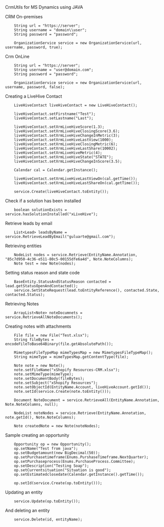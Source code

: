 CrmUtils for MS Dynamics using JAVA

CRM On-premises

        String url = "https://server";
        String username = "domain\\user";
        String password = "password";

        OrganizationService service = new OrganizationService(url, username, password, true);
		
Crm OnLine

        String url = "https://server";
        String username = "user@domain.com";
        String password = "password";

        OrganizationService service = new OrganizationService(url, username, password, false);
		
 Creating a LiveHive Contact
 
        LiveHiveContact liveHiveContact = new LiveHiveContact();
        
        liveHiveContact.setFirstname("Test");
        liveHiveContact.setLastname("Last");
        
        liveHiveContact.setXrmLiveHiveScore(1.3);
        liveHiveContact.setXrmLiveHiveClosingScore(3.6);
        liveHiveContact.setXrmLiveHiveChangeInMetric(3);
        liveHiveContact.setXrmLiveHiveLastView(1000);
        liveHiveContact.setXrmLiveHiveClosingMetric(6);
        liveHiveContact.setXrmLiveHiveLastShare(10002);
        liveHiveContact.setXrmLiveHiveMetric(4);
        liveHiveContact.setXrmLiveHiveState("STATE");
        liveHiveContact.setXrmLiveHiveChangeInScore(3.5);
        
        Calendar cal = Calendar.getInstance();
        
        liveHiveContact.setXrmLiveHiveLastViewOn(cal.getTime());
        liveHiveContact.setXrmLiveHiveLastShareOn(cal.getTime());
        
        service.Create(liveHiveContact.toEntity());
		
Check if a solution has been installed

        boolean solutionExists = service.hasSolutionInstalled("xLiveHive");
		
		
Retrieve leads by email

        List<Lead> leadsByName = service.RetrieveLeadByEmail("guluarte@gmail.com");
		
Retrieving entities

        NodeList nodes = service.Retrieve(EntityName.Annotation, "85c7d950-4c36-e511-80c5-00155dfe6a4d", Note.NoteColumns);
        Note test = new Note(nodes);
		
Setting status reason and state code

        BaseEntity.StatusAndStatusReason contacted = lead.getStatusOpenAndContacted();
        service.SetStateRequest(lead.toEntityReference(), contacted.State, contacted.Status);
		
Retrieving Notes

        ArrayList<Note> noteDocumnets = service.RetrieveAllNoteDocuments();
		
Creating notes with attachments

        File file = new File("Test.xlsx");
        String fileBytes = encodeFileToBase64Binary(file.getAbsolutePath());

        MimetypesFileTypeMap mimeTypesMap = new MimetypesFileTypeMap();
        String mimeType = mimeTypesMap.getContentType(file);

        Note note = new Note();
        note.setFileName("xShopify Resources-CRM.xlsx");
        note.setMimeType(mimeType);
        note.setDocumentBody(fileBytes);
        note.setSubject("xShopify Resources");
        note.setObjectId(EntityName.Account, liveHiveAccount.getId());
        note.setId(service.Create(note.toEntity()));

        Document NoteDocument = service.RetrieveAll(EntityName.Annotation, Note.NoteColumns, null);

        NodeList noteNodes = service.Retrieve(EntityName.Annotation, note.getId(), Note.NoteColumns);

        Note createdNote = new Note(noteNodes);
		
Sample creating an opportunity

        Opportunity op = new Opportunity();
        op.setName("Test from java");
        op.setBudgetamount(new BigDecimal(50));
        op.setPurchasetimeframe(Enums.PurshaseTimeframe.NextQuarter);
        op.setPurchaseprocess(Enums.PurchaseProcess.Committee);
        op.setDescription("Testing Soap");
        op.setCurrentsituation("Situation is good");
        op.setEstimatedclosedate(Calendar.getInstance().getTime());

        op.setId(service.Create(op.toEntity()));
		
Updating an entity

        service.Update(op.toEntity());
		
And deleting an entity

        service.Delete(id, entityName);
		